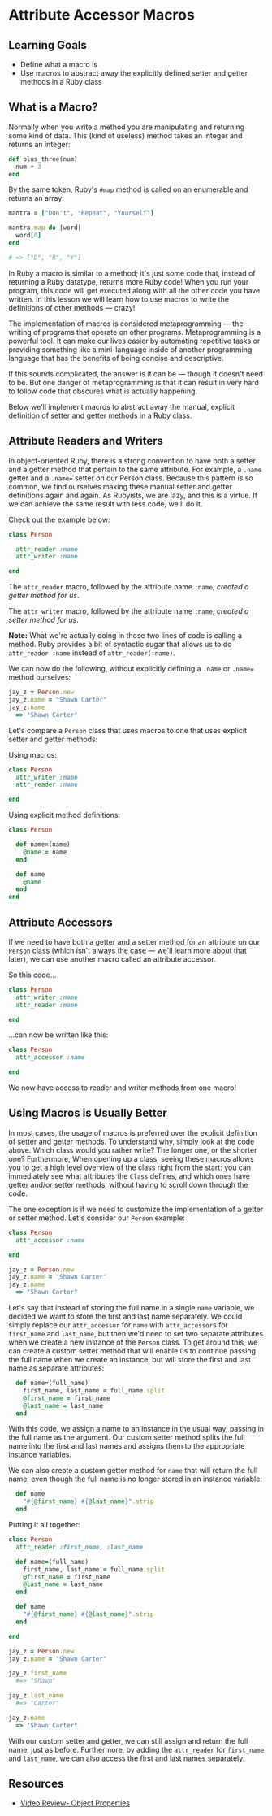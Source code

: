 # Attribute Accessor Macros

## Learning Goals

- Define what a macro is
- Use macros to abstract away the explicitly defined setter and getter methods in a Ruby class

## What is a Macro?

Normally when you write a method you are manipulating and returning some kind of
data.  This (kind of useless) method takes an integer and returns an integer:

```ruby
def plus_three(num)
  num + 3
end
```

By the same token, Ruby's `#map` method is called on an enumerable and returns
an array:

```ruby
mantra = ["Don't", "Repeat", "Yourself"]

mantra.map do |word|
  word[0]
end

# => ["D", "R", "Y"] 
```

In Ruby a macro is similar to a method; it's just some code that, instead of
returning a Ruby datatype, returns more Ruby code! When you run your program,
this code will get executed along with all the other code you have written. In
this lesson we will learn how to use macros to write the definitions of other
methods — crazy!

The implementation of macros is considered metaprogramming — the writing of
programs that operate on other programs. Metaprogramming is a powerful tool. It
can make our lives easier by automating repetitive tasks or providing something
like a mini-language inside of another programming language that has the
benefits of being concise and descriptive.

If this sounds complicated, the answer is it can be — though it doesn't need to
be. But one danger of metaprogramming is that it can result in very hard to
follow code that obscures what is actually happening.

Below we'll implement macros to abstract away the manual, explicit definition of
setter and getter methods in a Ruby class.

## Attribute Readers and Writers

In object-oriented Ruby, there is a strong convention to have both a setter and a
getter method that pertain to the same attribute. For example, a `.name` getter
and a `.name=` setter on our Person class. Because this pattern is so common, we
find ourselves making these manual setter and getter definitions again and
again. As Rubyists, we are lazy, and this is a virtue. If we can achieve the
same result with less code, we'll do it.

Check out the example below:

```ruby
class Person

  attr_reader :name
  attr_writer :name

end
```

The `attr_reader` macro, followed by the attribute name `:name`, *created a
getter method for us*.

The `attr_writer` macro, followed by the attribute name `:name`, *created a
setter method for us*.

**Note:** What we're actually doing in those two lines of code is calling a
method. Ruby provides a bit of syntactic sugar that allows us to do `attr_reader
:name` instead of `attr_reader(:name)`.

We can now do the following, without explicitly defining a `.name` or `.name=`
method ourselves:

```ruby
jay_z = Person.new
jay_z.name = "Shawn Carter"
jay_z.name
  => "Shawn Carter"
```

Let's compare a `Person` class that uses macros to one that uses explicit setter
and getter methods:

Using macros:

```ruby
class Person
  attr_writer :name
  attr_reader :name

end
```

Using explicit method definitions:

```ruby
class Person

  def name=(name)
    @name = name
  end

  def name
    @name
  end
end
```

## Attribute Accessors

If we need to have both a getter and a setter method for an attribute on our
`Person` class (which isn't always the case — we'll learn more about that later),
we can use another macro called an attribute accessor.

So this code...

```ruby
class Person
  attr_writer :name
  attr_reader :name

end
```

...can now be written like this:

```ruby
class Person
  attr_accessor :name

end
```

We now have access to reader and writer methods from one macro!

## Using Macros is Usually Better

In most cases, the usage of macros is preferred over the explicit definition of
setter and getter methods. To understand why, simply look at the code above.
Which class would you rather write? The longer one, or the shorter one?
Furthermore, When opening up a class, seeing these macros allows you to get a
high level overview of the class right from the start: you can immediately see
what attributes the `Class` defines, and which ones have getter and/or setter
methods, without having to scroll down through the code.

The one exception is if we need to customize the implementation of a getter or
setter method. Let's consider our `Person` example:

```ruby
class Person
  attr_accessor :name

end

jay_z = Person.new
jay_z.name = "Shawn Carter"
jay_z.name
  => "Shawn Carter"
```

Let's say that instead of storing the full name in a single `name` variable, we
decided we want to store the first and last name separately. We could simply
replace our `attr_accessor` for `name` with `attr_accessor`s for `first_name`
and `last_name`, but then we'd need to set two separate attributes when we
create a new instance of the `Person` class. To get around this, we can create a
custom setter method that will enable us to continue passing the full name
when we create an instance, but will store the first and last name as separate
attributes:

```ruby
  def name=(full_name)
    first_name, last_name = full_name.split
    @first_name = first_name
    @last_name = last_name
  end
```

With this code, we assign a name to an instance in the usual way, passing in the
full name as the argument. Our custom setter method splits the full name into
the first and last names and assigns them to the appropriate instance variables.

We can also create a custom getter method for `name` that will return the full
name, even though the full name is no longer stored in an instance variable:

```ruby
  def name
    "#{@first_name} #{@last_name}".strip
  end
```

Putting it all together:

```ruby
class Person
  attr_reader :first_name, :last_name

  def name=(full_name)
    first_name, last_name = full_name.split
    @first_name = first_name
    @last_name = last_name
  end

  def name
    "#{@first_name} #{@last_name}".strip
  end

end

jay_z = Person.new
jay_z.name = "Shawn Carter"

jay_z.first_name 
  #=> "Shawn"

jay_z.last_name 
  #=> "Carter"

jay_z.name
  => "Shawn Carter"
```

With our custom setter and getter, we can still assign and return the full name,
just as before. Furthermore, by adding the `attr_reader` for `first_name` and
`last_name`, we can also access the first and last names separately.

## Resources

* [Video Review- Object Properties](https://www.youtube.com/watch?v=ab11lJJKm8M) 
